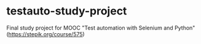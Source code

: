 # testauto-study-project
Final study project for MOOC "Test automation with Selenium and Python" (https://stepik.org/course/575)
